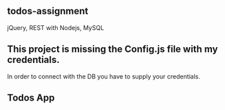 ## todos-assignment
jQuery, REST with Nodejs, MySQL

## This project is missing the Config.js file with my credentials.
In order to connect with the DB you have to supply your credentials.

## Todos App

